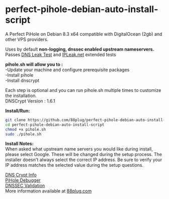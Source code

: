 # perfect-pihole-debian-auto-install-script
A Perfect PiHole on Debian 8.3 x64 compatible with DigitalOcean (2gb) and other VPS providers.

Uses by default <b>non-logging, dnssec enabled upstream nameservers.</b>
Passes <a href="https://www.dnsleaktest.com/">DNS Leak Test</a> and <a href="https://ipleak.net/">IPLeak.net</a> extended tests

<b>pihole.sh will allow you to :</b><br>
-Update your machine and configure prerequisite packages<br>
-Install pihole<br>
-Install dnscrypt<br>

Each step is optional and you can run pihole.sh multiple times to customize the installation.<br>
DNSCrypt Version : 1.6.1

<b>Install/Run:</b>
```bash
git clone https://github.com/88plug/perfect-pihole-debian-auto-install-script.git
cd perfect-pihole-debian-auto-install-script
chmod +x pihole.sh
sudo ./pihole.sh
```

<b>Install Notes:</b><br>
When asked what upstream name servers you would like during install, please select Google.  These will be changed during the setup process.  The installer doesn't always select the correct IP address. Be sure to verify your IP address matches the selected value during the setup questions.  

<a href="https://github.com/pi-hole/pi-hole/wiki/DNSCrypt">DNS Crypt Info</a><br>
<a href="https://github.com/pi-hole/pi-hole/blob/master/advanced/Scripts/piholeDebug.sh">PiHole Debugger</a><br>
<a href="https://github.com/pi-hole/pi-hole/issues/170">DNSSEC Validation</a><br>
More information available at <a href="https://88plug.com">88plug.com</a>

